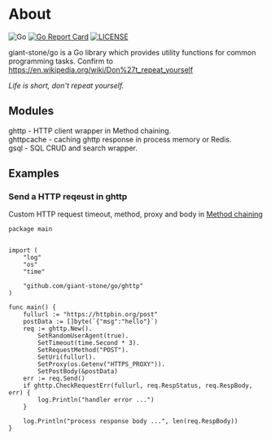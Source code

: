 # About

![Go](https://github.com/giant-stone/go/workflows/Go/badge.svg?branch=master)
[![Go Report Card](https://goreportcard.com/badge/github.com/giant-stone/go)](https://goreportcard.com/report/github.com/giant-stone/go)
[![LICENSE](https://img.shields.io/github/license/giant-stone/go.svg?style=flat-square)](https://github.com/giant-stone/go/blob/master/LICENSE)


giant-stone/go is a Go library which provides utility functions for common programming tasks.
Confirm to https://en.wikipedia.org/wiki/Don%27t_repeat_yourself

*Life is short, don't repeat yourself.*

## Modules

ghttp - HTTP client wrapper in Method chaining.  
ghttpcache - caching ghttp response in process memory or Redis.   
gsql - SQL CRUD and search wrapper.  


## Examples

### Send a HTTP reqeust in ghttp 

Custom HTTP request timeout, method, proxy and body in [Method chaining](https://en.wikipedia.org/wiki/Method_chaining)

```
package main


import (
	"log"
	"os"
	"time"

	"github.com/giant-stone/go/ghttp"
)

func main() {
	fullurl := "https://httpbin.org/post"
	postData := []byte(`{"msg":"hello"}`)
	req := ghttp.New().
		SetRandomUserAgent(true).
		SetTimeout(time.Second * 3).
		SetRequestMethod("POST").
		SetUri(fullurl).
		SetProxy(os.Getenv("HTTPS_PROXY")).
		SetPostBody(&postData)
	err := req.Send()
	if ghttp.CheckRequestErr(fullurl, req.RespStatus, req.RespBody, err) {
		log.Println("handler error ...")
	}

	log.Println("process response body ...", len(req.RespBody))
}
```
